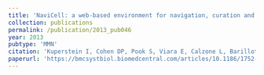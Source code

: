 ```yaml
---
title: 'NaviCell: a web-based environment for navigation, curation and maintenance of large molecular interaction maps'
collection: publications
permalink: /publication/2013_pub046
year: 2013
pubtype: 'MMN'
citation: 'Kuperstein I, Cohen DP, Pook S, Viara E, Calzone L, Barillot E, Zinovyev A. <a href="https://bmcsystbiol.biomedcentral.com/articles/10.1186/1752-0509-7-100">NaviCell: a web-based environment for navigation, curation and maintenance of large molecular interaction maps</a>. 2013. <i>BMC Syst Biol</i> 7(1):100'
paperurl: 'https://bmcsystbiol.biomedcentral.com/articles/10.1186/1752-0509-7-100'
---
```

